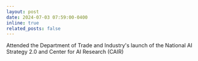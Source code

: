 ```yaml
---
layout: post
date: 2024-07-03 07:59:00-0400
inline: true
related_posts: false
---
```


Attended the Department of Trade and Industry's launch of the National AI Strategy 2.0 and Center for AI Research (CAIR)